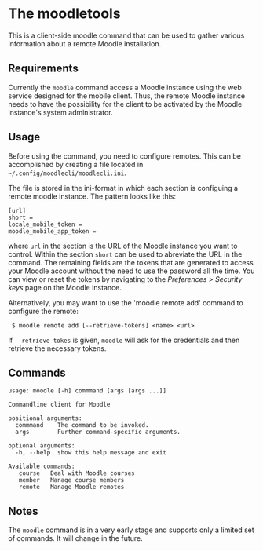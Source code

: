 The moodletools
===============

This is a client-side moodle command that can be used to gather various
information about a remote Moodle installation.

Requirements
------------

Currently the `moodle` command access a Moodle instance using the web service
designed for the mobile client. Thus, the remote Moodle instance needs to have
the possibility for the client to be activated by the Moodle instance's system
administrator.

Usage
-----

Before using the command, you need to configure remotes. This can be
accomplished by creating a file located in `~/.config/moodlecli/moodlecli.ini`.

The file is stored in the ini-format in which each section is configuing a
remote moodle instance. The pattern looks like this:
```
[url]
short =
locale_mobile_token =
moodle_mobile_app_token =
```

where `url` in the section is the URL of the Moodle instance you want to
control. Within the section `short` can be used to abreviate the URL in the
command. The remaining fields are the tokens that are generated to access your
Moodle account without the need to use the password all the time. You can view
or reset the tokens by navigating to the *Preferences > Security keys* page on
the Moodle instance.

Alternatively, you may want to use the 'moodle remote add' command to configure
the remote:

```
 $ moodle remote add [--retrieve-tokens] <name> <url>
```

If `--retrieve-tokes` is given, `moodle` will ask for the credentials and then
retrieve the necessary tokens.

Commands
--------

```
usage: moodle [-h] commmand [args [args ...]]

Commandline client for Moodle

positional arguments:
  commmand    The command to be invoked.
  args        Further command-specific arguments.

optional arguments:
  -h, --help  show this help message and exit

Available commands:
   course   Deal with Moodle courses
   member   Manage course members
   remote   Manage Moodle remotes

```

Notes
-----

The `moodle` command is in a very early stage and supports only a limited set of
commands. It will change in the future.
